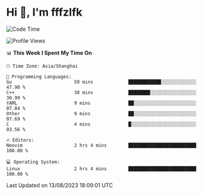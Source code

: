 # Hi 👋, I'm fffzlfk

<!--START_SECTION:waka-->
![Code Time](http://img.shields.io/badge/Code%20Time-346%20hrs%2036%20mins-blue)

![Profile Views](http://img.shields.io/badge/Profile%20Views-23-blue)

📊 **This Week I Spent My Time On** 

```text
🕑︎ Time Zone: Asia/Shanghai

💬 Programming Languages: 
Go                       59 mins             ████████████░░░░░░░░░░░░░   47.90 % 
C++                      38 mins             ████████░░░░░░░░░░░░░░░░░   30.99 % 
YAML                     9 mins              ██░░░░░░░░░░░░░░░░░░░░░░░   07.84 % 
Other                    9 mins              ██░░░░░░░░░░░░░░░░░░░░░░░   07.69 % 
C                        4 mins              █░░░░░░░░░░░░░░░░░░░░░░░░   03.56 % 

🔥 Editors: 
Neovim                   2 hrs 4 mins        █████████████████████████   100.00 % 

💻 Operating System: 
Linux                    2 hrs 4 mins        █████████████████████████   100.00 % 
```


 Last Updated on 13/08/2023 18:09:01 UTC
<!--END_SECTION:waka-->
